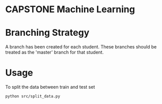 CAPSTONE Machine Learning
====

# Branching Strategy

A branch has been created for each student. These branches should be treated as
the 'master' branch for that student.

# Usage

To split the data between train and test set

```
python src/split_data.py
```


